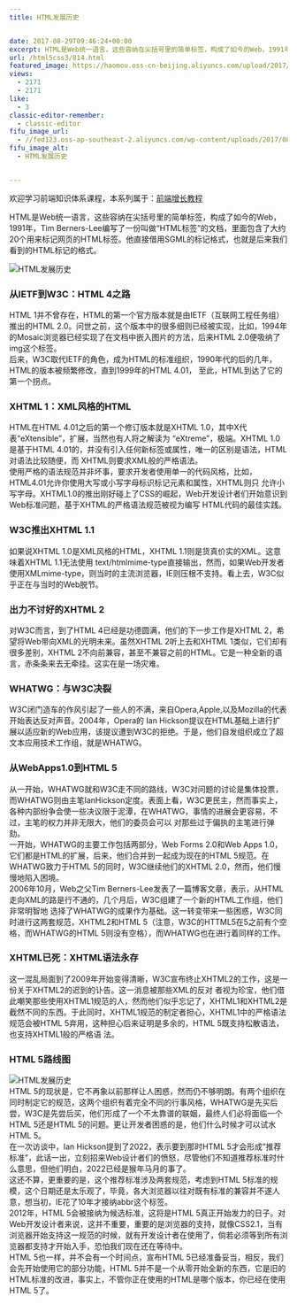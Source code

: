 ```yaml
---
title: HTML发展历史


date: 2017-08-29T09:46:24+00:00
excerpt: HTML是Web统一语言，这些容纳在尖括号里的简单标签，构成了如今的Web，1991年，Tim Berners-Lee编写了一份叫做“HTML标签”的文档，里面包含了大约20个用来标记网页的HTML标签。他直接借用SGML的标记格式，也就是后来我们看到的HTML标记的格式。
url: /html5css3/814.html
featured_image: https://haomou.oss-cn-beijing.aliyuncs.com/upload/2017/08/html.jpg
views:
  - 2171
  - 2171
like:
  - 3
classic-editor-remember:
  - classic-editor
fifu_image_url:
  - //fed123.oss-ap-southeast-2.aliyuncs.com/wp-content/uploads/2017/08/html.jpg
fifu_image_alt:
  - HTML发展历史


---
```

欢迎学习前端知识体系课程，本系列属于：[前端增长教程][1]

HTML是Web统一语言，这些容纳在尖括号里的简单标签，构成了如今的Web，1991年，Tim Berners-Lee编写了一份叫做“HTML标签”的文档，里面包含了大约20个用来标记网页的HTML标签。他直接借用SGML的标记格式，也就是后来我们看到的HTML标记的格式。

![HTML发展历史][2] 

### 从IETF到W3C：HTML 4之路

HTML 1并不曾存在，HTML的第一个官方版本就是由IETF（互联网工程任务组）推出的HTML 2.0。问世之前，这个版本中的很多细则已经被实现，比如，1994年的Mosaic浏览器已经实现了在文档中嵌入图片的方法，后来HTML 2.0便吸纳了img这个标签。  
后来，W3C取代IETF的角色，成为HTML的标准组织，1990年代的后的几年，HTML的版本被频繁修改，直到1999年的HTML 4.01， 至此，HTML到达了它的第一个拐点。

### XHTML 1：XML风格的HTML

HTML在HTML 4.01之后的第一个修订版本就是XHTML 1.0，其中X代表“eXtensible”，扩展，当然也有人将之解读为 “eXtreme”，极端。XHTML 1.0是基于HTML 4.01的，并没有引入任何新标签或属性，唯一的区别是语法，HTML对语法比较随便，而 XHTML则要求XML般的严格语法。  
使用严格的语法规范并非坏事，要求开发者使用单一的代码风格，比如，HTML4.01允许你使用大写或小写字母标识标记元素和属性，XHTML则只 允许小写字母。XHTML1.0的推出刚好碰上了CSS的崛起，Web开发设计者们开始意识到Web标准问题，基于XHTML的严格语法规范被视为编写 HTML代码的最佳实践。

### W3C推出XHTML 1.1

如果说XHTML 1.0是XML风格的HTML，XHTML 1.1则是货真价实的XML。这意味着XHTML 1.1无法使用 text/htmlmime-type直接输出，然而，如果Web开发者使用XMLmime-type，则当时的主流浏览器，IE则压根不支持。看上去，W3C似乎正在与当时的Web脱节。

### 出力不讨好的XHTML 2

对W3C而言，到了HTML 4已经是功德圆满，他们的下一步工作是XHTML 2，希望将Web带向XML的光明未来。虽然XHTML 2听上去和XHTML 1类似，它们却有很多差别，XHTML 2不向前兼容，甚至不兼容之前的HTML。它是一种全新的语言，赤条条来去无牵挂。这实在是一场灾难。

### WHATWG：与W3C决裂

W3C闭门造车的作风引起了一些人的不满，来自Opera,Apple,以及Mozilla的代表开始表达反对声音。2004年，Opera的 Ian Hickson提议在HTML基础上进行扩展以适应新的Web应用，该提议遭到W3C的拒绝。于是，他们自发组织成立了超文本应用技术工作组，就是WHATWG。

### 从WebApps1.0到HTML 5

从一开始，WHATWG就和W3C走不同的路线，W3C对问题的讨论是集体投票，而WHATWG则由主笔IanHickson定度。表面上看，W3C更民主，然而事实上，各种内部纷争会使一些决议限于泥潭，在WHATWG，事情的进展会更容易，不过，主笔的权力并非无限大，他们的委员会可以 对那些过于偏执的主笔进行弹劾。  
一开始，WHATWG的主要工作包括两部分，Web Forms 2.0和Web Apps 1.0，它们都是HTML的扩展，后来，他们合并到一起成为现在的HTML 5规范。在WHATWG致力于HTML 5的同时，W3C继续他们的XHTML 2.0，然而，他们慢慢地陷入困境。  
2006年10月，Web之父Tim Berners-Lee发表了一篇博客文章，表示，从HTML走向XML的路是行不通的，几个月后，W3C组建了一个新的HTML工作组，他们非常明智地 选择了WHATWG的成果作为基础。这一转变带来一些困惑，W3C同时进行这两套规范，XHTML2和HTML 5（注意，W3C的HTTML5在5之前有个空格，而WHATWG的HTML 5则没有空格），而WHATWG也在进行着同样的工作。

### XHTML已死：XHTML语法永存

这一混乱局面到了2009年开始变得清晰，W3C宣布终止XHTML2的工作，这是一份关于XHTML2的迟到的讣告。这一消息被那些XML的反对 者视为珍宝，他们借此嘲笑那些使用XHTML1规范的人，然而他们似乎忘记了，XHTML1和XHTML2是截然不同的东西。于此同时，XHTML1规范的制定者担心，XHTML1中的严格语法规范会被HTML 5弃用，这种担心后来证明是多余的，HTML 5既支持松散语法，也支持XHTML1般的严格语 法。

### HTML 5路线图

![HTML发展历史][3]  
HTML 5的现状是，它不再象以前那样让人困惑，然而仍不够明朗。有两个组织在同时制定它的规范，这两个组织有着完全不同的行事风格，WHATWG是先买后尝，W3C是先尝后买，他们形成了一个不太靠谱的联姻，最终人们必将面临一个HTML 5还是HTML 5的问题。更让开发者困惑的是，他们什么时候才可以试水HTML 5。  
在一次访谈中，Ian Hickson提到了2022，表示要到那时HTML 5才会形成”推荐标准”，此话一出，立刻招来Web设计者们的愤怒，尽管他们不知道推荐标准时什么意思，但他们明白，2022已经是猴年马月的事了。  
这还不算，更重要的是，这个推荐标准涉及两套规范，考虑到HTML 5标准的规模，这个日期还是太乐观了，毕竟，各大浏览器以往对既有标准的兼容并不遂人意，想当初，IE花了10年才接纳abbr这个标签。  
2012年，HTML 5会被接纳为候选标准，这将是HTML 5真正开始发力的日子。对Web开发设计者来说，这并不重要，重要的是浏览器的支持，就像CSS2.1，当有浏览器开始支持这一规范的时候，就有开发设计者在使用了，倘若必须等到所有浏览器都支持才开始入手，恐怕我们现在还在等待中。  
HTML 5也一样，并不会有一个时间点，宣布HTML 5已经准备妥当，相反，我们会先开始使用它的部分功能，HTML 5并不是一个从零开始全新的东西，它是旧的HTML标准的改进，事实上，不管你正在使用的HTML是哪个版本，你已经在使用HTML 5了。

 [1]: https://www.f2e123.com/fed-regain
 [2]: //fed123.oss-ap-southeast-2.aliyuncs.com/wp-content/uploads/2017/08/html.jpg
 [3]: //fed123.oss-ap-southeast-2.aliyuncs.com/wp-content/uploads/2017/08/html-1.jpg